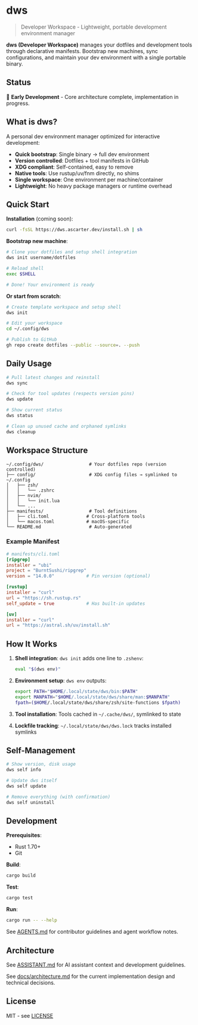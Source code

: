 # dws

> Developer Workspace - Lightweight, portable development environment manager

**dws (Developer Workspace)** manages your dotfiles and development tools through declarative manifests. Bootstrap new machines, sync configurations, and maintain your dev environment with a single portable binary.

## Status

🚧 **Early Development** - Core architecture complete, implementation in progress.

## What is dws?

A personal dev environment manager optimized for interactive development:

- **Quick bootstrap**: Single binary → full dev environment
- **Version controlled**: Dotfiles + tool manifests in GitHub
- **XDG compliant**: Self-contained, easy to remove
- **Native tools**: Use rustup/uv/fnm directly, no shims
- **Single workspace**: One environment per machine/container
- **Lightweight**: No heavy package managers or runtime overhead

## Quick Start

**Installation** (coming soon):
```bash
curl -fsSL https://dws.ascarter.dev/install.sh | sh
```

**Bootstrap new machine**:
```bash
# Clone your dotfiles and setup shell integration
dws init username/dotfiles

# Reload shell
exec $SHELL

# Done! Your environment is ready
```

**Or start from scratch**:
```bash
# Create template workspace and setup shell
dws init

# Edit your workspace
cd ~/.config/dws

# Publish to GitHub
gh repo create dotfiles --public --source=. --push
```

## Daily Usage

```bash
# Pull latest changes and reinstall
dws sync

# Check for tool updates (respects version pins)
dws update

# Show current status
dws status

# Clean up unused cache and orphaned symlinks
dws cleanup
```

## Workspace Structure

```
~/.config/dws/                 # Your dotfiles repo (version controlled)
├── config/                    # XDG config files → symlinked to ~/.config
│   ├── zsh/
│   │   └── .zshrc
│   ├── nvim/
│   │   └── init.lua
│   └── ...
├── manifests/                 # Tool definitions
│   ├── cli.toml              # Cross-platform tools
│   └── macos.toml            # macOS-specific
└── README.md                  # Auto-generated
```

### Example Manifest

```toml
# manifests/cli.toml
[ripgrep]
installer = "ubi"
project = "BurntSushi/ripgrep"
version = "14.0.0"            # Pin version (optional)

[rustup]
installer = "curl"
url = "https://sh.rustup.rs"
self_update = true            # Has built-in updates

[uv]
installer = "curl"
url = "https://astral.sh/uv/install.sh"
```

## How It Works

1. **Shell integration**: `dws init` adds one line to `.zshenv`:
   ```bash
   eval "$(dws env)"
   ```

2. **Environment setup**: `dws env` outputs:
   ```bash
   export PATH="$HOME/.local/state/dws/bin:$PATH"
   export MANPATH="$HOME/.local/state/dws/share/man:$MANPATH"
   fpath=($HOME/.local/state/dws/share/zsh/site-functions $fpath)
   ```

3. **Tool installation**: Tools cached in `~/.cache/dws/`, symlinked to state

4. **Lockfile tracking**: `~/.local/state/dws/dws.lock` tracks installed symlinks

## Self-Management

```bash
# Show version, disk usage
dws self info

# Update dws itself
dws self update

# Remove everything (with confirmation)
dws self uninstall
```

## Development

**Prerequisites**:
- Rust 1.70+
- Git

**Build**:
```bash
cargo build
```

**Test**:
```bash
cargo test
```

**Run**:
```bash
cargo run -- --help
```

See [AGENTS.md](AGENTS.md) for contributor guidelines and agent workflow notes.

## Architecture

See [ASSISTANT.md](ASSISTANT.md) for AI assistant context and development guidelines.

See [docs/architecture.md](docs/architecture.md) for the current implementation design and technical decisions.

## License

MIT - see [LICENSE](LICENSE)
